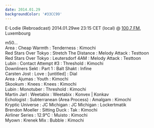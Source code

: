 ```yaml
---
date: 2014.01.29
backgroundColor: '#33CC99'
---
```


E-Lodie (Rebroadcast) 2014.01.29we 23:15 CET (local) @ [100,7 FM](http://www.100komma7.lu/), Luxembourg  

m50...  
Area : Cheap Warmth : Tenderness : Kimochi  
Red Stars Over Tokyo : Stretch The Distance : Melody Attack : Testtoon  
Red Stars Over Tokyo : Leutersdorf 4AM : Melody Attack : Testtoon  
Lubin : Contact Attempt #3 : Threshold : Kimochi  
Downliners Sekt : Part 1 : Balt Shakt : Infine  
Carsten Jost : Love : \[untitled\] : Dial  
Area : Ajumas : Youth : Kimochi  
Skookum : Knees : Knees : Kimochi  
Lubin : Monotuber : Threshold : Kimochi  
Martin Jarl : Weetabix : Weetabix : Konvex | Konkav  
Echologist : Subterranean (Area Process) : Amalgam : Kimochi  
Kryptic Universe : JC Michigan : JC Michigan : Lockertmatik  
Brendon Moeller : Sitting Duck : Tak : Kimochi  
Airliner Series : 12.9°C : Muisto : Kimochi  
Myown : Krenek Mix : Bubble : Kimochi